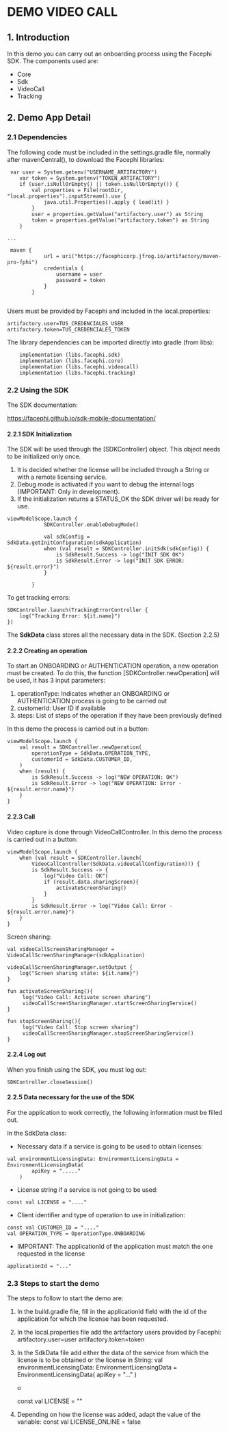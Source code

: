 # DEMO VIDEO CALL


## 1. Introduction

In this demo you can carry out an onboarding process using the Facephi SDK.
The components used are:

- Core
- Sdk
- VideoCall
- Tracking

## 2. Demo App Detail

### 2.1 Dependencies

The following code must be included in the settings.gradle file, normally after mavenCentral(), to download the Facephi libraries:

```
 var user = System.getenv("USERNAME_ARTIFACTORY")
    var token = System.getenv("TOKEN_ARTIFACTORY")
    if (user.isNullOrEmpty() || token.isNullOrEmpty()) {
        val properties = File(rootDir, "local.properties").inputStream().use {
            java.util.Properties().apply { load(it) }
        }
        user = properties.getValue("artifactory.user") as String
        token = properties.getValue("artifactory.token") as String
    }

...

 maven {
            url = uri("https://facephicorp.jfrog.io/artifactory/maven-pro-fphi")
            credentials {
                username = user
                password = token
            }
        }


```

Users must be provided by Facephi and included in the local.properties:

```
artifactory.user=TUS_CREDENCIALES_USER
artifactory.token=TUS_CREDENCIALES_TOKEN
```

The library dependencies can be imported directly into gradle (from libs):

```
    implementation (libs.facephi.sdk)
    implementation (libs.facephi.core)
    implementation (libs.facephi.videocall)
    implementation (libs.facephi.tracking)

```


### 2.2 Using the SDK

The SDK documentation:

https://facephi.github.io/sdk-mobile-documentation/

#### 2.2.1 SDK Initialization

The SDK will be used through the [SDKController] object. This object needs to be initialized only once.
1. It is decided whether the license will be included through a String or with a remote licensing service.
2. Debug mode is activated if you want to debug the internal logs (IMPORTANT: Only in development).
3. If the initialization returns a STATUS_OK the SDK driver will be ready for use.

```
viewModelScope.launch {
            SDKController.enableDebugMode()

            val sdkConfig = SdkData.getInitConfiguration(sdkApplication)
            when (val result = SDKController.initSdk(sdkConfig)) {
                is SdkResult.Success -> log("INIT SDK OK")
                is SdkResult.Error -> log("INIT SDK ERROR: ${result.error}")
            }
        
        }
```
 
To get tracking errors:
```
SDKController.launch(TrackingErrorController {
    log("Tracking Error: ${it.name}")
})
```


The **SdkData** class stores all the necessary data in the SDK. (Section 2.2.5)


#### 2.2.2 Creating an operation

To start an ONBOARDING or AUTHENTICATION operation, a new operation must be created. To do this, the function [SDKController.newOperation] will be used, it has 3 input parameters:

1. operationType: Indicates whether an ONBOARDING or AUTHENTICATION process is going to be carried out
2. customerId: User ID if available
3. steps: List of steps of the operation if they have been previously defined

In this demo the process is carried out in a button:

```
viewModelScope.launch {
    val result = SDKController.newOperation(
        operationType = SdkData.OPERATION_TYPE,
        customerId = SdkData.CUSTOMER_ID,
    )
    when (result) {
        is SdkResult.Success -> log("NEW OPERATION: OK")
        is SdkResult.Error -> log("NEW OPERATION: Error - ${result.error.name}")
    }
}
```


#### 2.2.3 Call

Video capture is done through VideoCallController.
In this demo the process is carried out in a button:

```
viewModelScope.launch {
    when (val result = SDKController.launch(
        VideoCallController(SdkData.videoCallConfiguration))) {
        is SdkResult.Success -> {
            log("Video Call: OK")
            if (result.data.sharingScreen){
                activateScreenSharing()
            }
        }
        is SdkResult.Error -> log("Video Call: Error - ${result.error.name}")
    }
}
```

Screen sharing:

```
val videoCallScreenSharingManager = VideoCallScreenSharingManager(sdkApplication)

videoCallScreenSharingManager.setOutput {
    log("Screen sharing state: ${it.name}")
}

fun activateScreenSharing(){
     log("Video Call: Activate screen sharing")
     videoCallScreenSharingManager.startScreenSharingService()
}

fun stopScreenSharing(){
     log("Video Call: Stop screen sharing")
     videoCallScreenSharingManager.stopScreenSharingService()
}

```

#### 2.2.4 Log out

When you finish using the SDK, you must log out:

```
SDKController.closeSession()
```
#### 2.2.5 Data necessary for the use of the SDK

For the application to work correctly, the following information must be filled out.

In the SdkData class:

- Necessary data if a service is going to be used to obtain licenses:

```
val environmentLicensingData: EnvironmentLicensingData = EnvironmentLicensingData(
        apiKey = "....."
    )
```

- License string if a service is not going to be used:
```
const val LICENSE = "...." 
```

- Client identifier and type of operation to use in initialization:
```
const val CUSTOMER_ID = "...." 
val OPERATION_TYPE = OperationType.ONBOARDING

```

- IMPORTANT: The applicationId of the application must match the one requested in the license
```
applicationId = "..."
```

### 2.3 Steps to start the demo

The steps to follow to start the demo are:

1. In the build.gradle file, fill in the applicationId field with the id of the application for which the license has been requested.

2. In the local.properties file add the artifactory users provided by Facephi:
   artifactory.user=user
   artifactory.token=token

3. In the SdkData file add either the data of the service from which the license is to be obtained or the license in String:
      val environmentLicensingData: EnvironmentLicensingData = EnvironmentLicensingData(
         apiKey = "..."
      )
      
      o
      
      const val LICENSE = ""

4. Depending on how the license was added, adapt the value of the variable:
   const val LICENSE_ONLINE = false


